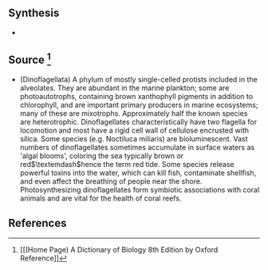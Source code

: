 ## Synthesis
- 
## Source [^1]
- (Dinoflagellata) A phylum of mostly single-celled protists included in the alveolates. They are abundant in the marine plankton; some are photoautotrophs, containing brown xanthophyll pigments in addition to chlorophyll, and are important primary producers in marine ecosystems; many of these are mixotrophs. Approximately half the known species are heterotrophic. Dinoflagellates characteristically have two flagella for locomotion and most have a rigid cell wall of cellulose encrusted with silica. Some species (e.g. Noctiluca miliaris) are bioluminescent. Vast numbers of dinoflagellates sometimes accumulate in surface waters as 'algal blooms', coloring the sea typically brown or red$\textemdash$hence the term red tide. Some species release powerful toxins into the water, which can kill fish, contaminate shellfish, and even affect the breathing of people near the shore. Photosynthesizing dinoflagellates form symbiotic associations with coral animals and are vital for the health of coral reefs.
## References

[^1]: [[(Home Page) A Dictionary of Biology 8th Edition by Oxford Reference]]